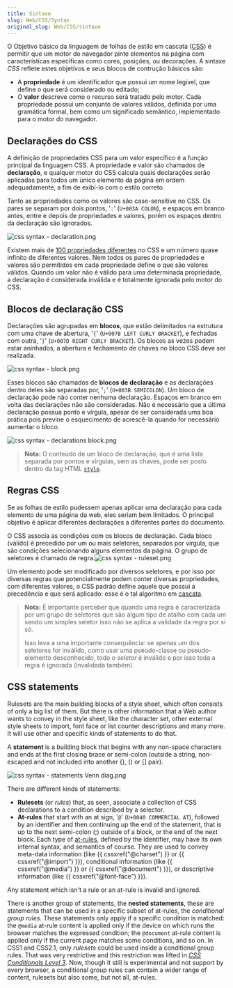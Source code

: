 ```yaml
---
title: Sintaxe
slug: Web/CSS/Syntax
original_slug: Web/CSS/sintaxe
---
```


O Objetivo básico da linguagem de folhas de estilo em cascata ([CSS](/pt-BR/CSS)) é permitir que um motor do navegador pinte elementos na página com características específicas como cores, posições, ou decorações. A sintaxe _CSS_ reflete estes objetivos e seus blocos de contrução básicos são:

- A **propriedade** é um identificador que possui um nome legível, que define o que será considerado ou editado;
- O **valor** descreve como o recurso será tratado pelo motor. Cada propriedade possui um conjunto de valores válidos, definida por uma gramática formal, bem como um significado semântico, implementado para o motor do navegador.

## Declarações do CSS

A definição de propriedades CSS para um valor específico é a função principal da linguagem CSS. A propriedade e valor são chamados de **declaração**, e qualquer motor do CSS calcula quais declarações serão aplicadas para todos um único elemento da página em ordem adequadamente, a fim de exibí-lo com o estilo correto.

Tanto as propriedades como os valores são case-sensitive no CSS. Os pares se separam por dois pontos, '`:`' (`U+003A COLON`), e espaços em branco antes, entre e depois de propriedades e valores, porém os espaços dentro da declaração são ignorados.

![css syntax - declaration.png](/@api/deki/files/6164/=css_syntax_-_declaration.png)

Existem mais de [100 propriedades diferentes](/pt-BR/CSS/CSS_Reference) no CSS e um número quase infinito de diferentes valores. Nem todos os pares de propriedades e valores são permitidos em cada propriedade define o que são valores válidos. Quando um valor não é válido para uma determinada propriedade, a declaração é considerada inválida e é totalmente ignorada pelo motor do CSS.

## Blocos de declaração CSS

Declarações são agrupadas em **blocos**, que estão delimitados na estrutura com uma chave de abertura, '`{`' (`U+007B LEFT CURLY BRACKET`), e fechadas com outra, '`}`' (`U+007D RIGHT CURLY BRACKET`). Os blocos as vezes podem estar aninhados, a abertura e fechamento de chaves no bloco CSS deve ser realizada.

![css syntax - block.png](/@api/deki/files/6165/=css_syntax_-_block.png)

Esses blocos são chamados de **blocos de declaração** e as declarações dentro deles são separadas por, '`;`' (`U+003B SEMICOLON`). Um bloco de declaração pode não conter nenhuma declaração. Espaços em branco em volta das declarações não são consideradas. Não é necessário que a última declaração possua ponto e vírgula, apesar de ser considerada uma boa prática pois previne o esquecimento de acrescê-la quando for necessário aumentar o bloco.

![css syntax - declarations block.png](/@api/deki/files/6166/=css_syntax_-_declarations_block.png)

> **Nota:** O conteúdo de um bloco de declaração, que é uma lista separada por pontos e vírgulas, sem as chaves, pode ser posto dentro da tag HTML [`style`](/pt-BR/HTML/Global_attributes#attr-style).

## Regras CSS

Se as folhas de estilo pudessem apenas aplicar uma declaração para cada elemento de uma página da web, eles seriam bem limitados. O principal objetivo é aplicar diferentes declarações a diferentes partes do documento.

O CSS associa as condições com os blocos de declaração. Cada bloco (válido) é precedido por um ou mais seletores, separados por vírgula, que são condições selecionando alguns elementos da página. O grupo de seletores é chamado de regra.![css syntax - ruleset.png](/@api/deki/files/6167/=css_syntax_-_ruleset.png)

Um elemento pode ser modificado por diversos seletores, e por isso por diversas regras que potencialmente podem conter diversas propriedades, com diferentes valores, o CSS padrão define aquele que possui a precedência e que será aplicado: esse é o tal algoritmo em [cascata](/pt-BR/docs/Web/CSS/Getting_Started/Cascading_and_inheritance).

> **Nota:** É importante perceber que quando uma regra é caracterizada por um grupo de seletores que são algum tipo de atalho com cada um sendo um simples seletor isso não se aplica a validade da regra por si só.
>
> Isso leva a uma importante consequência: se apenas um dos seletores for inválido, como usar uma pseudo-classe ou pseudo-elemento desconhecido, todo o _seletor_ é inválido e por isso toda a regra é ignorada (invalidada também).

## CSS statements

Rulesets are the main building blocks of a style sheet, which often consists of only a big list of them. But there is other information that a Web author wants to convey in the style sheet, like the character set, other external style sheets to import, font face or list counter descriptions and many more. It will use other and specific kinds of statements to do that.

A **statement** is a building block that begins with any non-space characters and ends at the first closing brace or semi-colon (outside a string, non-escaped and not included into another {}, () or \[] pair).

![css syntax - statements Venn diag.png](/@api/deki/files/6168/=css_syntax_-_statements_Venn_diag.png)

There are different kinds of statements:

- **Rulesets** (or _rules_) that, as seen, associate a collection of CSS declarations to a condition described by a selector.
- **At-rules** that start with an at sign, '`@`' (`U+0040 COMMERCIAL AT`), followed by an identifier and then continuing up the end of the statement, that is up to the next semi-colon (;) outside of a block, or the end of the next block. Each type of [at-rules](/pt-BR/CSS/At-rule), defined by the identifier, may have its own internal syntax, and semantics of course. They are used to convey meta-data information (like {{ cssxref("@charset") }} or {{ cssxref("@import") }}), conditional information (like {{ cssxref("@media") }} or {{ cssxref("@document") }}), or descriptive information (like {{ cssxref("@font-face") }}).

Any statement which isn't a rule or an at-rule is invalid and ignored.

There is another group of statements, the **nested statements**, these are statements that can be used in a specific subset of at-rules, the _conditional group rules_. These statements only apply if a specific condition is matched: the `@media` at-rule content is applied only if the device on which runs the browser matches the expressed condition; the `@document` at-rule content is applied only if the current page matches some conditions, and so on. In CSS1 and CSS2.1, only _rulesets_ could be used inside a conditional group rules. That was very restrictive and this restriction was lifted in [_CSS Conditionals Level 3_](/pt-BR/CSS/CSS3#Conditionals). Now, though it still is experimental and not support by every browser, a conditional group rules can contain a wider range of content, rulesets but also some, but not all, at-rules.
